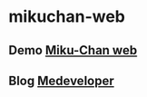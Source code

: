 # mikuchan-web

## Demo [Miku-Chan web](https://mikuchan-web.netlify.app)
## Blog [Medeveloper](https://medeveloper.me)
